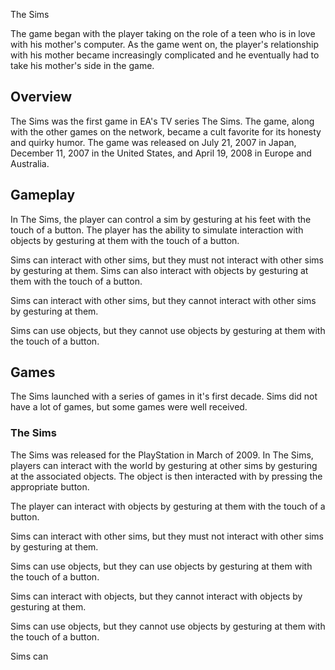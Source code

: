 The Sims

The game began with the player taking on the role of a teen who is in love with his mother's computer. As the game went on, the player's relationship with his mother became increasingly complicated and he eventually had to take his mother's side in the game.

## Overview

The Sims was the first game in EA's TV series The Sims. The game, along with the other games on the network, became a cult favorite for its honesty and quirky humor. The game was released on July 21, 2007 in Japan, December 11, 2007 in the United States, and April 19, 2008 in Europe and Australia.

## Gameplay

In The Sims, the player can control a sim by gesturing at his feet with the touch of a button. The player has the ability to simulate interaction with objects by gesturing at them with the touch of a button.

Sims can interact with other sims, but they must not interact with other sims by gesturing at them. Sims can also interact with objects by gesturing at them with the touch of a button.

Sims can interact with other sims, but they cannot interact with other sims by gesturing at them.

Sims can use objects, but they cannot use objects by gesturing at them with the touch of a button.

## Games

The Sims launched with a series of games in it's first decade. Sims did not have a lot of games, but some games were well received.

###   

###   The Sims

The Sims was released for the PlayStation in March of 2009. In The Sims, players can interact with the world by gesturing at other sims by gesturing at the associated objects. The object is then interacted with by pressing the appropriate button.

The player can interact with objects by gesturing at them with the touch of a button.

Sims can interact with other sims, but they must not interact with other sims by gesturing at them.

Sims can use objects, but they can use objects by gesturing at them with the touch of a button.

Sims can interact with objects, but they cannot interact with objects by gesturing at them.

Sims can use objects, but they cannot use objects by gesturing at them with the touch of a button.

Sims can